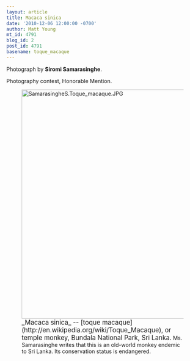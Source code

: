```yaml
---
layout: article
title: Macaca sinica
date: '2010-12-06 12:00:00 -0700'
author: Matt Young
mt_id: 4791
blog_id: 2
post_id: 4791
basename: toque_macaque
---
```

Photograph by **Siromi Samarasinghe**.

Photography contest, Honorable Mention.

<figure>
<img src="{{ site.baseurl }}/uploads/2010/SamarasingheS.Toque_macaque.JPG" alt="SamarasingheS.Toque_macaque.JPG" width="528" height="600" />
<figcaption markdown="span">
<big>_Macaca sinica_ -- [toque macaque](http://en.wikipedia.org/wiki/Toque_Macaque), or temple monkey, Bundala National Park, Sri Lanka.</big> Ms. Samarasinghe writes that this is an old-world monkey endemic to Sri Lanka. Its conservation status is endangered.

</figcaption>
</figure>
